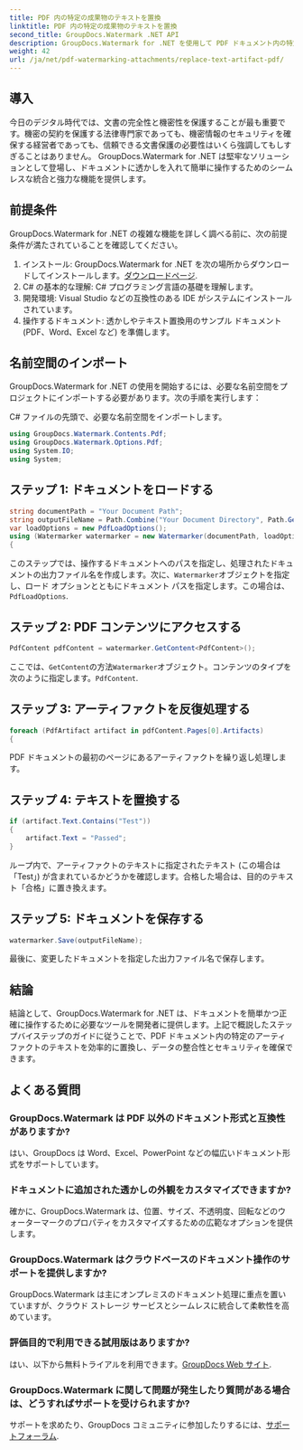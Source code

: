 ```yaml
---
title: PDF 内の特定の成果物のテキストを置換
linktitle: PDF 内の特定の成果物のテキストを置換
second_title: GroupDocs.Watermark .NET API
description: GroupDocs.Watermark for .NET を使用して PDF ドキュメント内の特定のアーティファクトのテキストを置換する方法を説明します。ドキュメントのセキュリティと整合性を簡単に強化します。
weight: 42
url: /ja/net/pdf-watermarking-attachments/replace-text-artifact-pdf/
---
```

## 導入
今日のデジタル時代では、文書の完全性と機密性を保護することが最も重要です。機密の契約を保護する法律専門家であっても、機密情報のセキュリティを確保する経営者であっても、信頼できる文書保護の必要性はいくら強調してもしすぎることはありません。 GroupDocs.Watermark for .NET は堅牢なソリューションとして登場し、ドキュメントに透かしを入れて簡単に操作するためのシームレスな統合と強力な機能を提供します。
## 前提条件
GroupDocs.Watermark for .NET の複雑な機能を詳しく調べる前に、次の前提条件が満たされていることを確認してください。
1. インストール: GroupDocs.Watermark for .NET を次の場所からダウンロードしてインストールします。[ダウンロードページ](https://releases.groupdocs.com/Watermark/net/).
2. C# の基本的な理解: C# プログラミング言語の基礎を理解します。
3. 開発環境: Visual Studio などの互換性のある IDE がシステムにインストールされています。
4. 操作するドキュメント: 透かしやテキスト置換用のサンプル ドキュメント (PDF、Word、Excel など) を準備します。

## 名前空間のインポート
GroupDocs.Watermark for .NET の使用を開始するには、必要な名前空間をプロジェクトにインポートする必要があります。次の手順を実行します：

C# ファイルの先頭で、必要な名前空間をインポートします。
```csharp
using GroupDocs.Watermark.Contents.Pdf;
using GroupDocs.Watermark.Options.Pdf;
using System.IO;
using System;
```
## ステップ 1: ドキュメントをロードする
```csharp
string documentPath = "Your Document Path";
string outputFileName = Path.Combine("Your Document Directory", Path.GetFileName(documentPath));
var loadOptions = new PdfLoadOptions();
using (Watermarker watermarker = new Watermarker(documentPath, loadOptions))
{
```
このステップでは、操作するドキュメントへのパスを指定し、処理されたドキュメントの出力ファイル名を作成します。次に、`Watermarker`オブジェクトを指定し、ロード オプションとともにドキュメント パスを指定します。この場合は、`PdfLoadOptions`.
## ステップ 2: PDF コンテンツにアクセスする
```csharp
PdfContent pdfContent = watermarker.GetContent<PdfContent>();
```
ここでは、`GetContent`の方法`Watermarker`オブジェクト。コンテンツのタイプを次のように指定します。`PdfContent`.
## ステップ 3: アーティファクトを反復処理する
```csharp
foreach (PdfArtifact artifact in pdfContent.Pages[0].Artifacts)
{
```
PDF ドキュメントの最初のページにあるアーティファクトを繰り返し処理します。
## ステップ 4: テキストを置換する
```csharp
if (artifact.Text.Contains("Test"))
{
    artifact.Text = "Passed";
}
```
ループ内で、アーティファクトのテキストに指定されたテキスト (この場合は「Test」) が含まれているかどうかを確認します。合格した場合は、目的のテキスト「合格」に置き換えます。
## ステップ 5: ドキュメントを保存する
```csharp
watermarker.Save(outputFileName);
```
最後に、変更したドキュメントを指定した出力ファイル名で保存します。

## 結論
結論として、GroupDocs.Watermark for .NET は、ドキュメントを簡単かつ正確に操作するために必要なツールを開発者に提供します。上記で概説したステップバイステップのガイドに従うことで、PDF ドキュメント内の特定のアーティファクトのテキストを効率的に置換し、データの整合性とセキュリティを確保できます。
## よくある質問
### GroupDocs.Watermark は PDF 以外のドキュメント形式と互換性がありますか?
はい、GroupDocs は Word、Excel、PowerPoint などの幅広いドキュメント形式をサポートしています。
### ドキュメントに追加された透かしの外観をカスタマイズできますか?
確かに、GroupDocs.Watermark は、位置、サイズ、不透明度、回転などのウォーターマークのプロパティをカスタマイズするための広範なオプションを提供します。
### GroupDocs.Watermark はクラウドベースのドキュメント操作のサポートを提供しますか?
GroupDocs.Watermark は主にオンプレミスのドキュメント処理に重点を置いていますが、クラウド ストレージ サービスとシームレスに統合して柔軟性を高めています。
### 評価目的で利用できる試用版はありますか?
はい、以下から無料トライアルを利用できます。[GroupDocs Web サイト](https://releases.groupdocs.com/).
### GroupDocs.Watermark に関して問題が発生したり質問がある場合は、どうすればサポートを受けられますか?
サポートを求めたり、GroupDocs コミュニティに参加したりするには、[サポートフォーラム](https://forum.groupdocs.com/c/watermark/19).